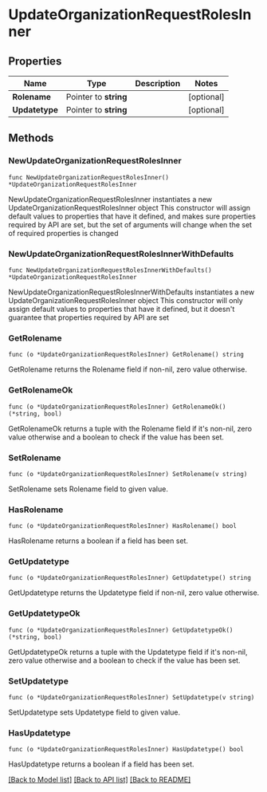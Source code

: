 # UpdateOrganizationRequestRolesInner

## Properties

Name | Type | Description | Notes
------------ | ------------- | ------------- | -------------
**Rolename** | Pointer to **string** |  | [optional] 
**Updatetype** | Pointer to **string** |  | [optional] 

## Methods

### NewUpdateOrganizationRequestRolesInner

`func NewUpdateOrganizationRequestRolesInner() *UpdateOrganizationRequestRolesInner`

NewUpdateOrganizationRequestRolesInner instantiates a new UpdateOrganizationRequestRolesInner object
This constructor will assign default values to properties that have it defined,
and makes sure properties required by API are set, but the set of arguments
will change when the set of required properties is changed

### NewUpdateOrganizationRequestRolesInnerWithDefaults

`func NewUpdateOrganizationRequestRolesInnerWithDefaults() *UpdateOrganizationRequestRolesInner`

NewUpdateOrganizationRequestRolesInnerWithDefaults instantiates a new UpdateOrganizationRequestRolesInner object
This constructor will only assign default values to properties that have it defined,
but it doesn't guarantee that properties required by API are set

### GetRolename

`func (o *UpdateOrganizationRequestRolesInner) GetRolename() string`

GetRolename returns the Rolename field if non-nil, zero value otherwise.

### GetRolenameOk

`func (o *UpdateOrganizationRequestRolesInner) GetRolenameOk() (*string, bool)`

GetRolenameOk returns a tuple with the Rolename field if it's non-nil, zero value otherwise
and a boolean to check if the value has been set.

### SetRolename

`func (o *UpdateOrganizationRequestRolesInner) SetRolename(v string)`

SetRolename sets Rolename field to given value.

### HasRolename

`func (o *UpdateOrganizationRequestRolesInner) HasRolename() bool`

HasRolename returns a boolean if a field has been set.

### GetUpdatetype

`func (o *UpdateOrganizationRequestRolesInner) GetUpdatetype() string`

GetUpdatetype returns the Updatetype field if non-nil, zero value otherwise.

### GetUpdatetypeOk

`func (o *UpdateOrganizationRequestRolesInner) GetUpdatetypeOk() (*string, bool)`

GetUpdatetypeOk returns a tuple with the Updatetype field if it's non-nil, zero value otherwise
and a boolean to check if the value has been set.

### SetUpdatetype

`func (o *UpdateOrganizationRequestRolesInner) SetUpdatetype(v string)`

SetUpdatetype sets Updatetype field to given value.

### HasUpdatetype

`func (o *UpdateOrganizationRequestRolesInner) HasUpdatetype() bool`

HasUpdatetype returns a boolean if a field has been set.


[[Back to Model list]](../README.md#documentation-for-models) [[Back to API list]](../README.md#documentation-for-api-endpoints) [[Back to README]](../README.md)


